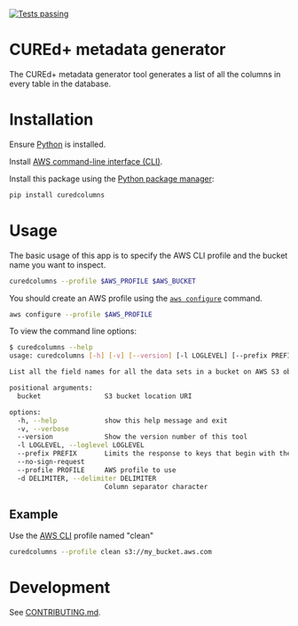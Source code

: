 [![Tests passing](https://github.com/CUREd-Plus/curedcolumns/actions/workflows/test.yml/badge.svg)](https://github.com/CUREd-Plus/curedcolumns/actions/workflows/test.yml)

# CUREd+ metadata generator

The CUREd+ metadata generator tool generates a list of all the columns in every table in the database.

# Installation

Ensure [Python](https://www.python.org/) is installed.

Install [AWS command-line interface (CLI)](https://docs.aws.amazon.com/cli/latest/userguide/cli-chap-welcome.html).

Install this package using the [Python package manager](https://pip.pypa.io/en/stable/):

```bash
pip install curedcolumns
```

# Usage

The basic usage of this app is to specify the AWS CLI profile and the bucket name you want to inspect.

```bash
curedcolumns --profile $AWS_PROFILE $AWS_BUCKET
```

You should create an AWS profile using the [`aws configure`](https://docs.aws.amazon.com/cli/v1/userguide/cli-chap-configure.html) command.

```bash
aws configure --profile $AWS_PROFILE
```

To view the command line options:

```bash
$ curedcolumns --help
usage: curedcolumns [-h] [-v] [--version] [-l LOGLEVEL] [--prefix PREFIX] [--no-sign-request] [--profile PROFILE] [-d DELIMITER] bucket

List all the field names for all the data sets in a bucket on AWS S3 object storage and display the metadata in CSV format. This assumes a folder structure in this layout: <data_set_id>/<table_id>/data/*.parquet

positional arguments:
  bucket                S3 bucket location URI

options:
  -h, --help            show this help message and exit
  -v, --verbose
  --version             Show the version number of this tool
  -l LOGLEVEL, --loglevel LOGLEVEL
  --prefix PREFIX       Limits the response to keys that begin with the specified prefix.
  --no-sign-request
  --profile PROFILE     AWS profile to use
  -d DELIMITER, --delimiter DELIMITER
                        Column separator character

```

## Example

Use the [AWS CLI](https://docs.aws.amazon.com/cli/v1/userguide/) profile named "clean"

```bash
curedcolumns --profile clean s3://my_bucket.aws.com
```

# Development

See [CONTRIBUTING.md](https://github.com/CUREd-Plus/curedcolumns/blob/main/CONTRIBUTING.md).
